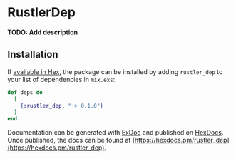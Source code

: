 # RustlerDep

**TODO: Add description**

## Installation

If [available in Hex](https://hex.pm/docs/publish), the package can be installed
by adding `rustler_dep` to your list of dependencies in `mix.exs`:

```elixir
def deps do
  [
    {:rustler_dep, "~> 0.1.0"}
  ]
end
```

Documentation can be generated with [ExDoc](https://github.com/elixir-lang/ex_doc)
and published on [HexDocs](https://hexdocs.pm). Once published, the docs can
be found at [https://hexdocs.pm/rustler_dep](https://hexdocs.pm/rustler_dep).


